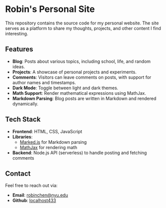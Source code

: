 # Robin's Personal Site

This repository contains the source code for my personal website. The site serves as a platform to share my thoughts, projects, and other content I find interesting.

## Features

- **Blog**: Posts about various topics, including school, life, and random ideas.
- **Projects**: A showcase of personal projects and experiments.
- **Comments**: Visitors can leave comments on posts, with support for author names and timestamps.
- **Dark Mode**: Toggle between light and dark themes.
- **Math Support**: Render mathematical expressions using MathJax.
- **Markdown Parsing**: Blog posts are written in Markdown and rendered dynamically.

## Tech Stack

- **Frontend**: HTML, CSS, JavaScript
- **Libraries**:
  - [Marked.js](https://github.com/markedjs/marked) for Markdown parsing
  - [MathJax](https://www.mathjax.org/) for rendering math
- **Backend**: Node.js API (serverless) to handle posting and fetching comments

## Contact

Feel free to reach out via:

- **Email**: robinchen@nyu.edu
- **Github**: [localhost433](https://github.com/localhost433)
